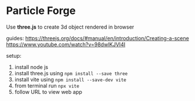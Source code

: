 # Particle Forge

Use **three.js** to create 3d object rendered in browser

guides: 
https://threejs.org/docs/#manual/en/introduction/Creating-a-scene
https://www.youtube.com/watch?v=98dwlKJVl4I

setup:

1. install node js 
2. install three.js using `npm install --save three`
3. install vite using `npm install --save-dev vite`
4. from terminal run `npx vite`
5. follow URL to view web app



